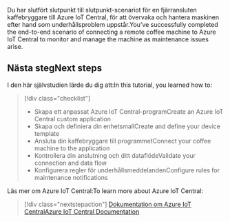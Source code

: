 <span data-ttu-id="4434e-101">Du har slutfört slutpunkt till slutpunkt-scenariot för en fjärransluten kaffebryggare till Azure IoT Central, för att övervaka och hantera maskinen efter hand som underhållsproblem uppstår.</span><span class="sxs-lookup"><span data-stu-id="4434e-101">You’ve successfully completed the end-to-end scenario of connecting a remote coffee machine to Azure IoT Central to monitor and manage the machine as maintenance issues arise.</span></span>

## <a name="next-steps"></a><span data-ttu-id="4434e-102">Nästa steg</span><span class="sxs-lookup"><span data-stu-id="4434e-102">Next steps</span></span>

<span data-ttu-id="4434e-103">I den här självstudien lärde du dig att:</span><span class="sxs-lookup"><span data-stu-id="4434e-103">In this tutorial, you learned how to:</span></span>
> [!div class="checklist"]
> * <span data-ttu-id="4434e-104">Skapa ett anpassat Azure IoT Central-program</span><span class="sxs-lookup"><span data-stu-id="4434e-104">Create an Azure IoT Central custom application</span></span>
> * <span data-ttu-id="4434e-105">Skapa och definiera din enhetsmall</span><span class="sxs-lookup"><span data-stu-id="4434e-105">Create and define your device template</span></span>
> * <span data-ttu-id="4434e-106">Ansluta din kaffebryggare till programmet</span><span class="sxs-lookup"><span data-stu-id="4434e-106">Connect your coffee machine to the application</span></span>
> * <span data-ttu-id="4434e-107">Kontrollera din anslutning och ditt dataflöde</span><span class="sxs-lookup"><span data-stu-id="4434e-107">Validate your connection and data flow</span></span>
> * <span data-ttu-id="4434e-108">Konfigurera regler för underhållsmeddelanden</span><span class="sxs-lookup"><span data-stu-id="4434e-108">Configure rules for maintenance notifications</span></span>

<span data-ttu-id="4434e-109">Läs mer om Azure IoT Central:</span><span class="sxs-lookup"><span data-stu-id="4434e-109">To learn more about Azure IoT Central:</span></span> 

> [!div class="nextstepaction"]
> [<span data-ttu-id="4434e-110">Dokumentation om Azure IoT Central</span><span class="sxs-lookup"><span data-stu-id="4434e-110">Azure IoT Central Documentation</span></span>](https://docs.microsoft.com/en-us/azure/iot-central/)